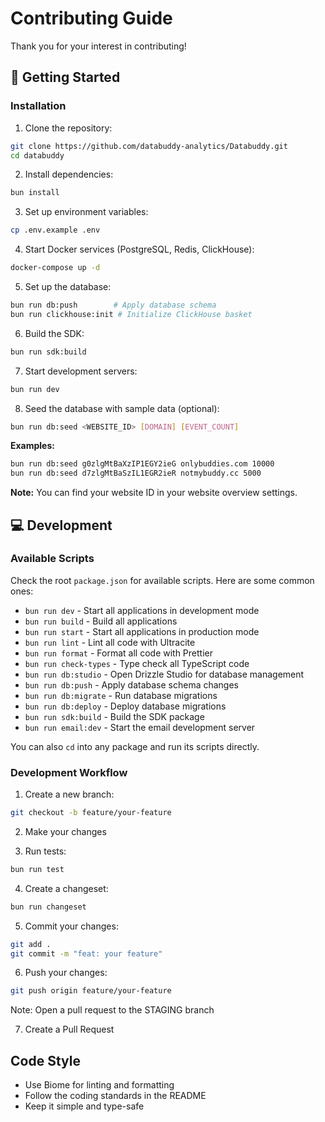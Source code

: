 # Contributing Guide

Thank you for your interest in contributing!

## 🚀 Getting Started

### Installation

1. Clone the repository:

```bash
git clone https://github.com/databuddy-analytics/Databuddy.git
cd databuddy
```

2. Install dependencies:

```bash
bun install
```

3. Set up environment variables:

```bash
cp .env.example .env
```

4. Start Docker services (PostgreSQL, Redis, ClickHouse):

```bash
docker-compose up -d
```

5. Set up the database:

```bash
bun run db:push        # Apply database schema
bun run clickhouse:init # Initialize ClickHouse basket
```

6. Build the SDK:

```bash
bun run sdk:build
```

7. Start development servers:

```bash
bun run dev
```

8. Seed the database with sample data (optional):

```bash
bun run db:seed <WEBSITE_ID> [DOMAIN] [EVENT_COUNT]
```

**Examples:**

```bash
bun run db:seed g0zlgMtBaXzIP1EGY2ieG onlybuddies.com 10000
bun run db:seed d7zlgMtBaSzIL1EGR2ieR notmybuddy.cc 5000
```

**Note:** You can find your website ID in your website overview settings.

## 💻 Development

### Available Scripts

Check the root `package.json` for available scripts. Here are some common ones:

- `bun run dev` - Start all applications in development mode
- `bun run build` - Build all applications
- `bun run start` - Start all applications in production mode
- `bun run lint` - Lint all code with Ultracite
- `bun run format` - Format all code with Prettier
- `bun run check-types` - Type check all TypeScript code
- `bun run db:studio` - Open Drizzle Studio for database management
- `bun run db:push` - Apply database schema changes
- `bun run db:migrate` - Run database migrations
- `bun run db:deploy` - Deploy database migrations
- `bun run sdk:build` - Build the SDK package
- `bun run email:dev` - Start the email development server

You can also `cd` into any package and run its scripts directly.

### Development Workflow

1. Create a new branch:

```bash
git checkout -b feature/your-feature
```

2. Make your changes

3. Run tests:

```bash
bun run test
```

4. Create a changeset:

```bash
bun run changeset
```

5. Commit your changes:

```bash
git add .
git commit -m "feat: your feature"
```

6. Push your changes:

```bash
git push origin feature/your-feature
```

Note: Open a pull request to the STAGING branch

7. Create a Pull Request


## Code Style

- Use Biome for linting and formatting
- Follow the coding standards in the README
- Keep it simple and type-safe
